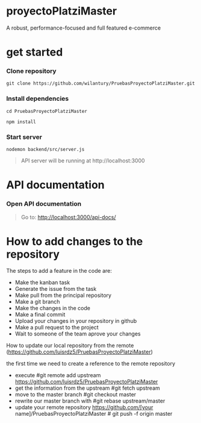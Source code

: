 # proyectoPlatziMaster
A robust, performance-focused and full featured e-commerce

# get started

### Clone repository

```git clone https://github.com/wilantury/PruebasProyectoPlatziMaster.git```
### Install dependencies
```cd PruebasProyectoPlatziMaster```

``` npm install ```
### Start server
```nodemon backend/src/server.js```
> API server will be running at http://localhost:3000
# API documentation
### Open API documentation
> Go to:  [http://localhost:3000/api-docs/](http://localhost:3000/api-docs/)

# How to add changes to the repository

The steps to add a feature in the code are:

- Make the kanban task
- Generate the issue from the task
- Make pull from the principal repository
- Make a git branch
- Make the changes in the code
- Make a final commit 
- Upload your changes in your repository in github
- Make a pull request to the project 
- Wait to someone of the team aprove your changes
  
How to update our local repository from the remote (https://github.com/luisrdz5/PruebasProyectoPlatziMaster)

the first time we need to create a reference to the remote repository 


- execute #git remote add upstream https://github.com/luisrdz5/PruebasProyectoPlatziMaster
- get the information from the upstream #git fetch upstream
- move to the master branch #git checkout master
- rewrite our master branch with #git rebase upstream/master
- update your remote repository https://github.com/[your name]/PruebasProyectoPlatziMaster  # git push -f origin master

